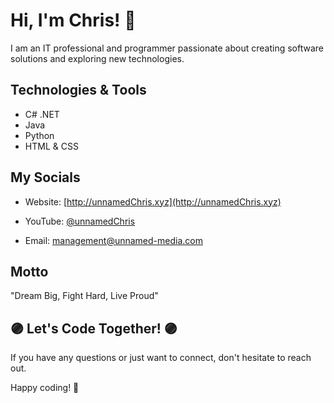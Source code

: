 # Hi, I'm Chris! 👋

I am an IT professional and programmer passionate about creating software solutions and exploring new technologies.

## Technologies & Tools
- C# .NET
- Java
- Python
- HTML & CSS

## My Socials
- Website: [http://unnamedChris.xyz](http://unnamedChris.xyz)
- YouTube: [@unnamedChris](https://www.youtube.com/@unnamedChris)

- Email: [management@unnamed-media.com](mailto:management@unnamed-media.com)

## Motto

"Dream Big, Fight Hard, Live Proud"

## 🟣 Let's Code Together! 🟣

If you have any questions or just want to connect, don't hesitate to reach out.

Happy coding! 🚀
